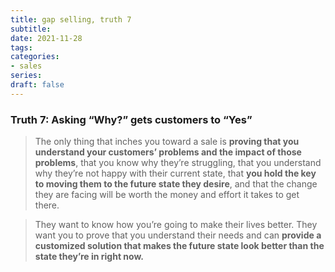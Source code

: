 ```yaml
---
title: gap selling, truth 7
subtitle:
date: 2021-11-28
tags: 
categories: 
- sales
series: 
draft: false
---
```


### Truth 7: Asking “Why?” gets customers to “Yes”
> The only thing that inches you toward a sale is **proving that you understand your customers’ problems and the impact of those problems**, that you know why they’re struggling, that you understand why they’re not happy with their current state, that **you hold the key to moving them to the future state they desire**, and that the change they are facing will be worth the money and effort it takes to get there.

> They want to know how you’re going to make their lives better. They want you to prove that you understand their needs and can **provide a customized solution that makes the future state look better than the state they’re in right now.**